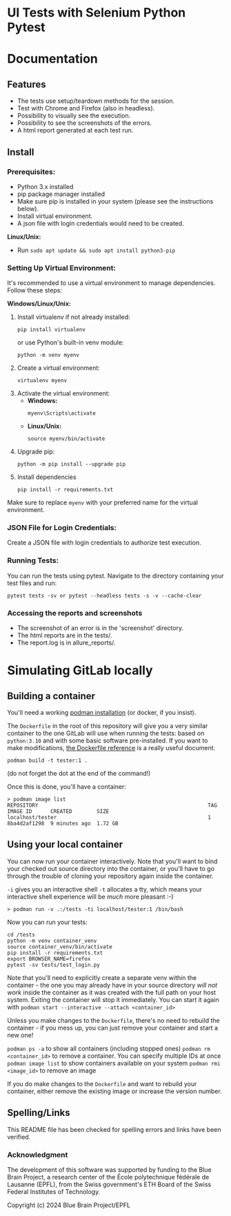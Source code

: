 # UI Tests with Selenium Python Pytest
# Documentation

## Features
- The tests use setup/teardown methods for the session. 
- Test with Chrome and Firefox (also in headless).
- Possibility to visually see the execution.
- Possibility to see the screenshots of the errors.
- A html report generated at each test run.

## Install

### Prerequisites:
- Python 3.x installed
- pip package manager installed
- Make sure pip is installed in your system (please see the instructions below).
- Install virtual environment.
- A json file with login credentials would need to be created. 

**Linux/Unix:**
- Run `sudo apt update && sudo apt install python3-pip`

### Setting Up Virtual Environment:
It's recommended to use a virtual environment to manage dependencies. Follow these steps:

**Windows/Linux/Unix:**
1. Install virtualenv if not already installed: 
    ```
    pip install virtualenv
    ```
   or use Python's built-in venv module:
    ```
    python -m venv myenv
2. Create a virtual environment:
    ```
    virtualenv myenv
    ```
3. Activate the virtual environment:
    - **Windows:**
        ```
        myenv\Scripts\activate
        ```
    - **Linux/Unix:**
        ```
        source myenv/bin/activate
        ```
4. Upgrade pip:
    ```
    python -m pip install --upgrade pip
    ```
5. Install dependencies
    ```
    pip install -r requirements.txt
    ```
   
Make sure to replace `myenv` with your preferred name for the virtual environment.

### JSON File for Login Credentials:
Create a JSON file with login credentials to authorize test execution.

### Running Tests:

You can run the tests using pytest. Navigate to the directory containing your test files and run:
   ```
   pytest tests -sv or pytest --headless tests -s -v --cache-clear
   ```

### Accessing the reports and screenshots
* The screenshot of an error is in the 'screenshot' directory.
* The html reports are in the tests/.
* The report.log is in allure_reports/.



# Simulating GitLab locally

## Building a container

You'll need a working [podman installation](https://podman.io/docs/installation) (or docker, if you insist).

The `Dockerfile` in the root of this repository will give you a very similar container to the one GitLab will use when running the tests: based on `python:3.10` and with some basic software pre-installed.
If you want to make modifications, [the Dockerfile reference](https://docs.docker.com/engine/reference/builder/) is a really useful document.

```
podman build -t tester:1 .
```
(do not forget the dot at the end of the command!)

Once this is done, you'll have a container:

```
> podman image list
REPOSITORY                                                       TAG                   IMAGE ID      CREATED        SIZE
localhost/tester                                                 1                     8ba4d2af1298  9 minutes ago  1.72 GB
```

## Using your local container

You can now run your container interactively. Note that you'll want to bind your checked out source directory into the container, or you'll have to go through the trouble of cloning your repository again inside the container.

`-i` gives you an interactive shell
`-t` allocates a tty, which means your interactive shell experience will be *much* more pleasant :-)

```
> podman run -v .:/tests -ti localhost/tester:1 /bin/bash
```

Now you can run your tests:

```
cd /tests
python -m venv container_venv
source container_venv/bin/activate
pip install -r requirements.txt
export BROWSER_NAME=firefox
pytest -sv tests/test_login.py
```

Note that you'll need to explicitly create a separate venv within the container - the one you may already have in your source directory _will not work_ inside the container as it was created with the full path on your host system.
Exiting the container will stop it immediately. You can start it again with `podman start --interactive --attach <container_id>`

Unless you make changes to the `Dockerfile`, there's no need to rebuild the container - if you mess up, you can just remove your container and start a new one!

`podman ps -a` to show all containers (including stopped ones)
`podman rm <container_id>` to remove a container. You can specify multiple IDs at once
`podman image list` to show containers available on your system
`podman rmi <image_id>` to remove an image

If you do make changes to the `Dockerfile` and want to rebuild your container, either remove the existing image or increase the version number.

## Spelling/Links

This README file has been checked for spelling errors and links have been verified.

### Acknowledgment

The development of this software was supported by funding to the Blue Brain Project, a research center of the École polytechnique fédérale de Lausanne (EPFL), from the Swiss government's ETH Board of the Swiss Federal Institutes of Technology.

Copyright (c) 2024 Blue Brain Project/EPFL
